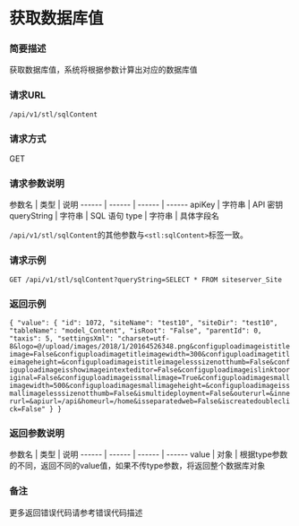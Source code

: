 # 获取数据库值

### 简要描述

获取数据库值，系统将根据参数计算出对应的数据库值

### 请求URL

`
/api/v1/stl/sqlContent
`

### 请求方式

GET

### 请求参数说明

参数名  | 类型  | 说明
------  | ------  | ------  | ------
apiKey | 字符串 | API 密钥
queryString | 字符串 | SQL 语句
type | 字符串 | 具体字段名

`/api/v1/stl/sqlContent`的其他参数与`<stl:sqlContent>`标签一致。

### 请求示例

`
GET /api/v1/stl/sqlContent?queryString=SELECT * FROM siteserver_Site
`

### 返回示例

`
{
    "value": {
        "id": 1072,
        "siteName": "test10",
        "siteDir": "test10",
        "tableName": "model_Content",
        "isRoot": "False",
        "parentId": 0,
        "taxis": 5,
        "settingsXml": "charset=utf-8&logo=@/upload/images/2018/1/20164526348.png&configuploadimageistitleimage=False&configuploadimagetitleimagewidth=300&configuploadimagetitleimageheight=&configuploadimageistitleimagelesssizenotthumb=False&configuploadimageisshowimageintexteditor=False&configuploadimageislinktooriginal=False&configuploadimageissmallimage=True&configuploadimagesmallimagewidth=500&configuploadimagesmallimageheight=&configuploadimageissmallimagelesssizenotthumb=False&ismultideployment=False&outerurl=&innerurl=&apiurl=/api&homeurl=/home&isseparatedweb=False&iscreatedoubleclick=False"
    }
}
`

### 返回参数说明

参数名  | 类型  | 说明
------  | ------  | ------  | ------
value | 对象 | 根据type参数的不同，返回不同的value值，如果不传type参数，将返回整个数据库对象

### 备注

更多返回错误代码请参考错误代码描述